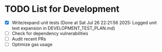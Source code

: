 # TODO List for Development

- [x] Write/expand unit tests  (Done at Sat Jul 26 22:21:56 2025: Logged unit test expansion in DEVELOPMENT_TEST_PLAN.md)
- [ ] Check for dependency vulnerabilities
- [ ] Audit recent PRs
- [ ] Optimize gas usage